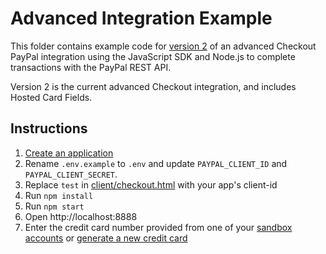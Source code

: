 # Advanced Integration Example

This folder contains example code for [version 2](https://developer.paypal.com/docs/checkout/advanced/integrate/) of an advanced Checkout PayPal integration using the JavaScript SDK and Node.js to complete transactions with the PayPal REST API.

Version 2 is the current advanced Checkout integration, and includes Hosted Card Fields.

## Instructions

1. [Create an application](https://developer.paypal.com/dashboard/applications/sandbox/create)
2. Rename `.env.example` to `.env` and update `PAYPAL_CLIENT_ID` and `PAYPAL_CLIENT_SECRET`.
3. Replace `test` in [client/checkout.html](client/checkout.html) with your app's client-id
4. Run `npm install`
5. Run `npm start`
6. Open http://localhost:8888
7. Enter the credit card number provided from one of your [sandbox accounts](https://developer.paypal.com/dashboard/accounts) or [generate a new credit card](https://developer.paypal.com/dashboard/creditCardGenerator)
